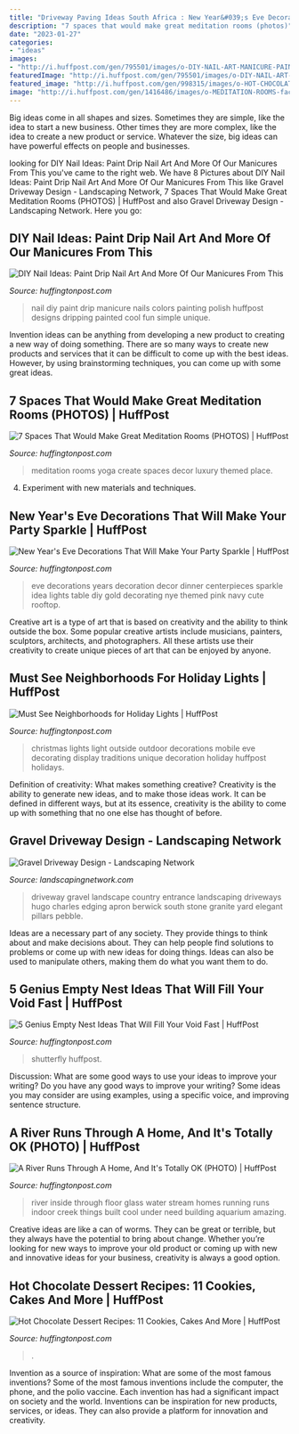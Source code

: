 ```yaml
---
title: "Driveway Paving Ideas South Africa : New Year&#039;s Eve Decorations That Will Make Your Party Sparkle"
description: "7 spaces that would make great meditation rooms (photos)"
date: "2023-01-27"
categories:
- "ideas"
images:
- "http://i.huffpost.com/gen/795501/images/o-DIY-NAIL-ART-MANICURE-PAINT-DRIP-facebook.jpg"
featuredImage: "http://i.huffpost.com/gen/795501/images/o-DIY-NAIL-ART-MANICURE-PAINT-DRIP-facebook.jpg"
featured_image: "http://i.huffpost.com/gen/998315/images/o-HOT-CHOCOLATE-DESSERT-facebook.jpg"
image: "http://i.huffpost.com/gen/1416486/images/o-MEDITATION-ROOMS-facebook.jpg"
---
```



Big ideas come in all shapes and sizes. Sometimes they are simple, like the idea to start a new business. Other times they are more complex, like the idea to create a new product or service. Whatever the size, big ideas can have powerful effects on people and businesses.

	

		
looking for DIY Nail Ideas: Paint Drip Nail Art And More Of Our Manicures From This you've came to the right web. We have 8 Pictures about DIY Nail Ideas: Paint Drip Nail Art And More Of Our Manicures From This like Gravel Driveway Design - Landscaping Network, 7 Spaces That Would Make Great Meditation Rooms (PHOTOS) | HuffPost and also Gravel Driveway Design - Landscaping Network. Here you go:
		
    
## DIY Nail Ideas: Paint Drip Nail Art And More Of Our Manicures From This

<img loading=lazy src="http://i.huffpost.com/gen/795501/images/o-DIY-NAIL-ART-MANICURE-PAINT-DRIP-facebook.jpg" onerror="this.onerror=null;this.src='https://tse2.mm.bing.net/th?id=OIP.eKkCKbhShYIh2BaULzk2OQHaE7&amp;pid=15.1';" alt="DIY Nail Ideas: Paint Drip Nail Art And More Of Our Manicures From This">

_Source: huffingtonpost.com_

>nail diy paint drip manicure nails colors painting polish huffpost designs dripping painted cool fun simple unique. 

	

Invention ideas can be anything from developing a new product to creating a new way of doing something. There are so many ways to create new products and services that it can be difficult to come up with the best ideas. However, by using brainstorming techniques, you can come up with some great ideas.

    
## 7 Spaces That Would Make Great Meditation Rooms (PHOTOS) | HuffPost

<img loading=lazy src="http://i.huffpost.com/gen/1416486/images/o-MEDITATION-ROOMS-facebook.jpg" onerror="this.onerror=null;this.src='https://tse4.mm.bing.net/th?id=OIP.8n1UX8ABKvLQxZWAYZRTxwHaDt&amp;pid=15.1';" alt="7 Spaces That Would Make Great Meditation Rooms (PHOTOS) | HuffPost">

_Source: huffingtonpost.com_

>meditation rooms yoga create spaces decor luxury themed place. 

	

4. Experiment with new materials and techniques.

    
## New Year&#039;s Eve Decorations That Will Make Your Party Sparkle | HuffPost

<img loading=lazy src="http://i.huffpost.com/gen/920346/images/o-NEW-YEARS-EVE-DECORATIONS-facebook.jpg" onerror="this.onerror=null;this.src='https://tse1.mm.bing.net/th?id=OIP.c8WDKKIX3noYlWjrgIA1rQHaE7&amp;pid=15.1';" alt="New Year&#039;s Eve Decorations That Will Make Your Party Sparkle | HuffPost">

_Source: huffingtonpost.com_

>eve decorations years decoration decor dinner centerpieces sparkle idea lights table diy gold decorating nye themed pink navy cute rooftop. 

	

Creative art is a type of art that is based on creativity and the ability to think outside the box. Some popular creative artists include musicians, painters, sculptors, architects, and photographers. All these artists use their creativity to create unique pieces of art that can be enjoyed by anyone.

    
## Must See Neighborhoods For Holiday Lights | HuffPost

<img loading=lazy src="http://i.huffpost.com/gen/1526876/images/o-OUTDOOR-CHRISTMAS-LIGHTS-facebook.jpg" onerror="this.onerror=null;this.src='https://tse1.mm.bing.net/th?id=OIP.0Hq1a3Iqdqmc34jTzUF8cgHaDt&amp;pid=15.1';" alt="Must See Neighborhoods for Holiday Lights | HuffPost">

_Source: huffingtonpost.com_

>christmas lights light outside outdoor decorations mobile eve decorating display traditions unique decoration holiday huffpost holidays. 

	

Definition of creativity: What makes something creative?
Creativity is the ability to generate new ideas, and to make those ideas work. It can be defined in different ways, but at its essence, creativity is the ability to come up with something that no one else has thought of before.

    
## Gravel Driveway Design - Landscaping Network

<img loading=lazy src="http://images.landscapingnetwork.com/pictures/images/900x705Max/site_8/country-driveway-charles-c-hugo-landscape-design_3034.jpg" onerror="this.onerror=null;this.src='https://tse1.mm.bing.net/th?id=OIP.ZjI0lfcwuxcnq3SXa9_JMwHaFd&amp;pid=15.1';" alt="Gravel Driveway Design - Landscaping Network">

_Source: landscapingnetwork.com_

>driveway gravel landscape country entrance landscaping driveways hugo charles edging apron berwick south stone granite yard elegant pillars pebble. 

	

Ideas are a necessary part of any society. They provide things to think about and make decisions about. They can help people find solutions to problems or come up with new ideas for doing things. Ideas can also be used to manipulate others, making them do what you want them to do.

    
## 5 Genius Empty Nest Ideas That Will Fill Your Void Fast | HuffPost

<img loading=lazy src="http://i.huffpost.com/gen/738540/images/o-EMPTY-NEST-facebook.jpg" onerror="this.onerror=null;this.src='https://tse1.mm.bing.net/th?id=OIP.5-SHDV-2DVIaaqd4fgTFnQHaDt&amp;pid=15.1';" alt="5 Genius Empty Nest Ideas That Will Fill Your Void Fast | HuffPost">

_Source: huffingtonpost.com_

>shutterfly huffpost. 

	

Discussion: What are some good ways to use your ideas to improve your writing?
Do you have any good ways to improve your writing? Some ideas you may consider are using examples, using a specific voice, and improving sentence structure.

    
## A River Runs Through A Home, And It&#039;s Totally OK (PHOTO) | HuffPost

<img loading=lazy src="http://i.huffpost.com/gen/937139/images/o-RIVER-INSIDE-HOUSE-facebook.jpg" onerror="this.onerror=null;this.src='https://tse2.mm.bing.net/th?id=OIP.EyiWyjr7m1CW7m9mepA8HgHaLG&amp;pid=15.1';" alt="A River Runs Through A Home, And It&#039;s Totally OK (PHOTO) | HuffPost">

_Source: huffingtonpost.com_

>river inside through floor glass water stream homes running runs indoor creek things built cool under need building aquarium amazing. 

	

Creative ideas are like a can of worms. They can be great or terrible, but they always have the potential to bring about change. Whether you’re looking for new ways to improve your old product or coming up with new and innovative ideas for your business, creativity is always a good option.

    
## Hot Chocolate Dessert Recipes: 11 Cookies, Cakes And More | HuffPost

<img loading=lazy src="http://i.huffpost.com/gen/998315/images/o-HOT-CHOCOLATE-DESSERT-facebook.jpg" onerror="this.onerror=null;this.src='https://tse1.mm.bing.net/th?id=OIP.TpE3HY9LHQGcOy78G9FEdwHaE8&amp;pid=15.1';" alt="Hot Chocolate Dessert Recipes: 11 Cookies, Cakes And More | HuffPost">

_Source: huffingtonpost.com_

>. 

	

Invention as a source of inspiration: What are some of the most famous inventions?
Some of the most famous inventions include the computer, the phone, and the polio vaccine. Each invention has had a significant impact on society and the world. Inventions can be inspiration for new products, services, or ideas. They can also provide a platform for innovation and creativity.

